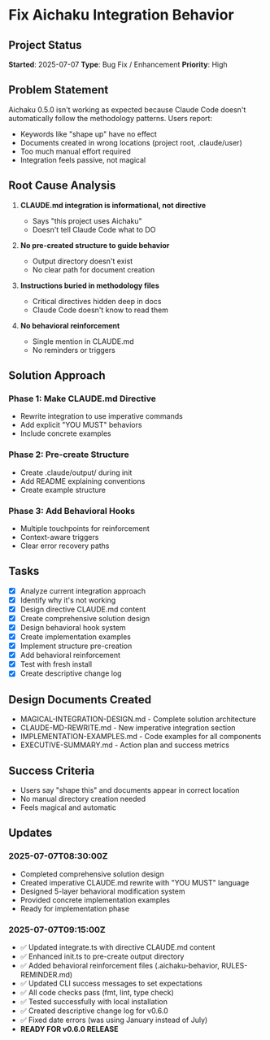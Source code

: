 # Fix Aichaku Integration Behavior

## Project Status

**Started**: 2025-07-07 **Type**: Bug Fix / Enhancement **Priority**: High

## Problem Statement

Aichaku 0.5.0 isn't working as expected because Claude Code doesn't automatically follow the methodology patterns. Users
report:

- Keywords like "shape up" have no effect
- Documents created in wrong locations (project root, .claude/user)
- Too much manual effort required
- Integration feels passive, not magical

## Root Cause Analysis

1. **CLAUDE.md integration is informational, not directive**
   - Says "this project uses Aichaku"
   - Doesn't tell Claude Code what to DO

2. **No pre-created structure to guide behavior**
   - Output directory doesn't exist
   - No clear path for document creation

3. **Instructions buried in methodology files**
   - Critical directives hidden deep in docs
   - Claude Code doesn't know to read them

4. **No behavioral reinforcement**
   - Single mention in CLAUDE.md
   - No reminders or triggers

## Solution Approach

### Phase 1: Make CLAUDE.md Directive

- Rewrite integration to use imperative commands
- Add explicit "YOU MUST" behaviors
- Include concrete examples

### Phase 2: Pre-create Structure

- Create .claude/output/ during init
- Add README explaining conventions
- Create example structure

### Phase 3: Add Behavioral Hooks

- Multiple touchpoints for reinforcement
- Context-aware triggers
- Clear error recovery paths

## Tasks

- [x] Analyze current integration approach
- [x] Identify why it's not working
- [x] Design directive CLAUDE.md content
- [x] Create comprehensive solution design
- [x] Design behavioral hook system
- [x] Create implementation examples
- [x] Implement structure pre-creation
- [x] Add behavioral reinforcement
- [x] Test with fresh install
- [x] Create descriptive change log

## Design Documents Created

- MAGICAL-INTEGRATION-DESIGN.md - Complete solution architecture
- CLAUDE-MD-REWRITE.md - New imperative integration section
- IMPLEMENTATION-EXAMPLES.md - Code examples for all components
- EXECUTIVE-SUMMARY.md - Action plan and success metrics

## Success Criteria

- Users say "shape this" and documents appear in correct location
- No manual directory creation needed
- Feels magical and automatic

## Updates

### 2025-07-07T08:30:00Z

- Completed comprehensive solution design
- Created imperative CLAUDE.md rewrite with "YOU MUST" language
- Designed 5-layer behavioral modification system
- Provided concrete implementation examples
- Ready for implementation phase

### 2025-07-07T09:15:00Z

- ✅ Updated integrate.ts with directive CLAUDE.md content
- ✅ Enhanced init.ts to pre-create output directory
- ✅ Added behavioral reinforcement files (.aichaku-behavior, RULES-REMINDER.md)
- ✅ Updated CLI success messages to set expectations
- ✅ All code checks pass (fmt, lint, type check)
- ✅ Tested successfully with local installation
- ✅ Created descriptive change log for v0.6.0
- ✅ Fixed date errors (was using January instead of July)
- **READY FOR v0.6.0 RELEASE**
